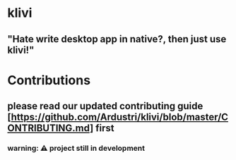 # klivi

## "Hate write desktop app in native?, then just use klivi!"

# Contributions

## please read our updated contributing guide [https://github.com/Ardustri/klivi/blob/master/CONTRIBUTING.md] first

### warning: ⚠️ project still in development
